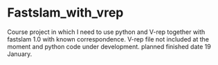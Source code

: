 # Fastslam_with_vrep
Course project in which I need to use python and V-rep together with fastslam 1.0 with known correspondence.
V-rep file not included at the moment and python code under development.
planned finished date 19 January.
